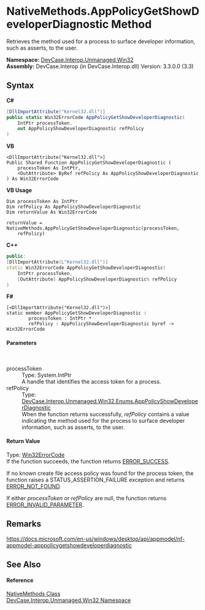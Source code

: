 # NativeMethods.AppPolicyGetShowDeveloperDiagnostic Method 
 

Retrieves the method used for a process to surface developer information, such as asserts, to the user.

**Namespace:**&nbsp;<a href="N_DevCase_Interop_Unmanaged_Win32">DevCase.Interop.Unmanaged.Win32</a><br />**Assembly:**&nbsp;DevCase.Interop (in DevCase.Interop.dll) Version: 3.3.0.0 (3.3)

## Syntax

**C#**<br />
``` C#
[DllImportAttribute("Kernel32.dll")]
public static Win32ErrorCode AppPolicyGetShowDeveloperDiagnostic(
	IntPtr processToken,
	out AppPolicyShowDeveloperDiagnostic refPolicy
)
```

**VB**<br />
``` VB
<DllImportAttribute("Kernel32.dll">]
Public Shared Function AppPolicyGetShowDeveloperDiagnostic ( 
	processToken As IntPtr,
	<OutAttribute> ByRef refPolicy As AppPolicyShowDeveloperDiagnostic
) As Win32ErrorCode
```

**VB Usage**<br />
``` VB Usage
Dim processToken As IntPtr
Dim refPolicy As AppPolicyShowDeveloperDiagnostic
Dim returnValue As Win32ErrorCode

returnValue = NativeMethods.AppPolicyGetShowDeveloperDiagnostic(processToken, 
	refPolicy)
```

**C++**<br />
``` C++
public:
[DllImportAttribute(L"Kernel32.dll")]
static Win32ErrorCode AppPolicyGetShowDeveloperDiagnostic(
	IntPtr processToken, 
	[OutAttribute] AppPolicyShowDeveloperDiagnostic% refPolicy
)
```

**F#**<br />
``` F#
[<DllImportAttribute("Kernel32.dll")>]
static member AppPolicyGetShowDeveloperDiagnostic : 
        processToken : IntPtr * 
        refPolicy : AppPolicyShowDeveloperDiagnostic byref -> Win32ErrorCode 

```


#### Parameters
&nbsp;<dl><dt>processToken</dt><dd>Type: System.IntPtr<br />A handle that identifies the access token for a process.</dd><dt>refPolicy</dt><dd>Type: <a href="T_DevCase_Interop_Unmanaged_Win32_Enums_AppPolicyShowDeveloperDiagnostic">DevCase.Interop.Unmanaged.Win32.Enums.AppPolicyShowDeveloperDiagnostic</a><br />When the function returns successfully, *refPolicy* contains a value indicating the method used for the process to surface developer information, such as asserts, to the user.</dd></dl>

#### Return Value
Type: <a href="T_DevCase_Interop_Unmanaged_Win32_Enums_Win32ErrorCode">Win32ErrorCode</a><br />If the function succeeds, the function returns <a href="T_DevCase_Interop_Unmanaged_Win32_Enums_Win32ErrorCode">ERROR_SUCCESS</a>. 

 If no known create file access policy was found for the process token, the function raises a STATUS_ASSERTION_FAILURE exception and returns <a href="T_DevCase_Interop_Unmanaged_Win32_Enums_Win32ErrorCode">ERROR_NOT_FOUND</a>. 

 If either *processToken* or *refPolicy* are null, the function returns <a href="T_DevCase_Interop_Unmanaged_Win32_Enums_Win32ErrorCode">ERROR_INVALID_PARAMETER</a>.

## Remarks
<a href="https://docs.microsoft.com/en-us/windows/desktop/api/appmodel/nf-appmodel-apppolicygetshowdeveloperdiagnostic" target="_blank">https://docs.microsoft.com/en-us/windows/desktop/api/appmodel/nf-appmodel-apppolicygetshowdeveloperdiagnostic</a>

## See Also


#### Reference
<a href="T_DevCase_Interop_Unmanaged_Win32_NativeMethods">NativeMethods Class</a><br /><a href="N_DevCase_Interop_Unmanaged_Win32">DevCase.Interop.Unmanaged.Win32 Namespace</a><br />